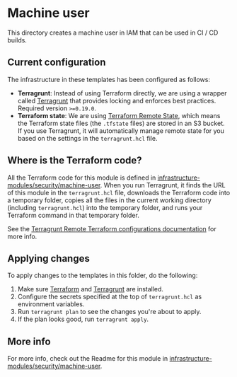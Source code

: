 # Machine user

This directory creates a machine user in IAM that can be used in CI / CD builds.




## Current configuration

The infrastructure in these templates has been configured as follows:

* **Terragrunt**: Instead of using Terraform directly, we are using a wrapper called
  [Terragrunt](https://github.com/gruntwork-io/terragrunt) that provides locking and enforces best practices. Required
  version `>=0.19.0`.
* **Terraform state**: We are using [Terraform Remote State](https://www.terraform.io/docs/state/remote/), which
  means the Terraform state files (the `.tfstate` files) are stored in an S3 bucket. If you use Terragrunt, it will
  automatically manage remote state for you based on the settings in the `terragrunt.hcl` file.





## Where is the Terraform code?

All the Terraform code for this module is defined in [infrastructure-modules/security/machine-user](https://github.com/alliedworld/infrastructure-modules/tree/master/security/machine-user).
When you run Terragrunt, it finds the URL of this module in the `terragrunt.hcl` file, downloads the Terraform code into
a temporary folder, copies all the files in the current working directory (including `terragrunt.hcl`) into the
temporary folder, and runs your Terraform command in that temporary folder.

See the [Terragrunt Remote Terraform configurations
documentation](https://github.com/gruntwork-io/terragrunt#remote-terraform-configurations) for more info.




## Applying changes

To apply changes to the templates in this folder, do the following:

1. Make sure [Terraform](https://www.terraform.io/) and [Terragrunt](https://github.com/gruntwork-io/terragrunt) are
   installed.
1. Configure the secrets specified at the top of `terragrunt.hcl` as environment variables.
1. Run `terragrunt plan` to see the changes you're about to apply.
1. If the plan looks good, run `terragrunt apply`.




## More info

For more info, check out the Readme for this module in [infrastructure-modules/security/machine-user](https://github.com/alliedworld/infrastructure-modules/tree/master/security/machine-user).

